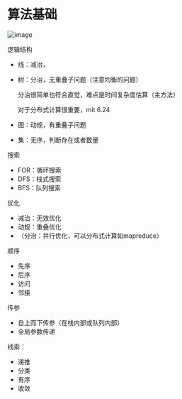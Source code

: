 # 算法基础

![image](https://xingqiu-tuchuang-1256524210.cos.ap-shanghai.myqcloud.com/3978/image.png)

逻辑结构

- 线：减治，

- 树：分治，无重叠子问题（注意均衡的问题）

  分治很简单也符合直觉，难点是时间复杂度估算（主方法）

  对于分布式计算很重要，mit 6.24

- 图：动规，有重叠子问题

- 集：无序，判断存在或者数量

搜索

- FOR：循环搜索
- DFS：栈式搜索
- BFS：队列搜索

优化

- 减治：无效优化
- 动规：重叠优化
- （分治：并行优化，可以分布式计算如mapreduce）

顺序

- 先序
- 后序
- 访问
- 邻接

传参

- 自上而下传参（在栈内部或队列内部）
- 全局参数传递

线索：

- 递推
- 分类
- 有序
- 收敛



